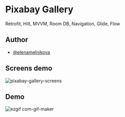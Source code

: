 # Pixabay Gallery

Retrofit, Hilt, MVVM, Room DB, Navigation, Glide, Flow


## Author

- [@elenamelnikova](https://github.com/canadianExperience)

## Screens demo

![pixabay-gallery-screens](https://user-images.githubusercontent.com/45378000/157119603-7f580c6a-615f-485c-b6ea-8bba10cdb374.png)

## Demo
![ezgif com-gif-maker](https://user-images.githubusercontent.com/45378000/149580613-6f3e6c34-24f3-43bb-8e9b-e68d52503aa5.gif)
